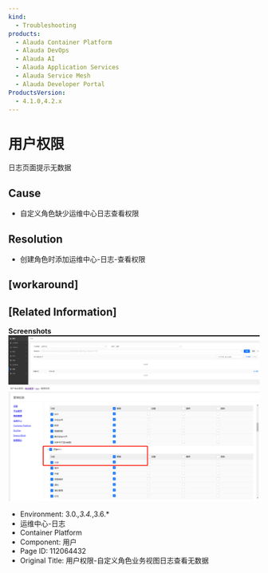 ```yaml
---
kind:
  - Troubleshooting
products:
  - Alauda Container Platform
  - Alauda DevOps
  - Alauda AI
  - Alauda Application Services
  - Alauda Service Mesh
  - Alauda Developer Portal
ProductsVersion:
  - 4.1.0,4.2.x
---
```

<!-- A type of document that involves encountering a fault, diagnosing it, performing root cause analysis, and providing solutions. -->

# 用户权限

日志页面提示无数据

## Cause
- 自定义角色缺少运维中心日志查看权限

## Resolution
- 创建角色时添加运维中心-日志-查看权限

## [workaround]

## [Related Information]
**Screenshots**
![](assets/yong-hu-quan-xian-zi-ding-yi-jiao-se-ye-wu-shi-tu-ri-zhi-cha-kan-wu-shu-ju/image2022-4-26_11-56-1.png)
![](assets/yong-hu-quan-xian-zi-ding-yi-jiao-se-ye-wu-shi-tu-ri-zhi-cha-kan-wu-shu-ju/image2022-4-26_11-57-43.png)
- Environment: 3.0.*,3.4.*,3.6.*
- 运维中心-日志
- Container Platform
- Component: 用户
- Page ID: 112064432
- Original Title: 用户权限-自定义角色业务视图日志查看无数据
